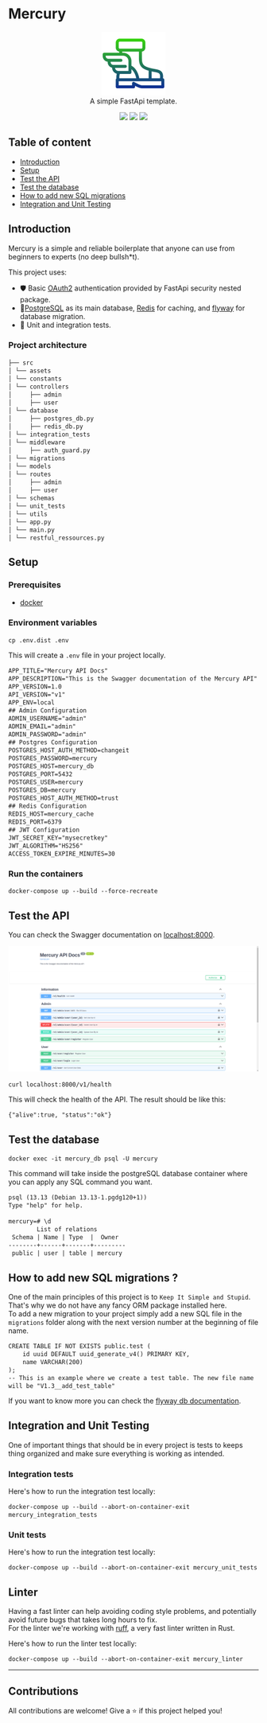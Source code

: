 # Mercury
<p align="center">
    <img src="./src/assets/mercury-logo.png"/> <br/>
    A simple FastApi template.
</p>

<p align="center">
    <img src="https://img.shields.io/badge/Made%20with-Python-1f425f.svg">
    <img src="https://github.com/ayoub3bidi/mercury/workflows/CI/badge.svg">
    <img src="https://img.shields.io/github/release/ayoub3bidi/mercury">
</p>

## Table of content

* [Introduction](#Introduction)
* [Setup](#setup)
* [Test the API](#test-the-api)
* [Test the database](#test-the-database)
* [How to add new SQL migrations](#how-to-add-new-sql-migrations)
* [Integration and Unit Testing](#integration-and-unit-testing)

## Introduction

Mercury is a simple and reliable boilerplate that anyone can use from beginners to experts (no deep bullsh*t).   

This project uses:  
- 🛡️ Basic [OAuth2](https://fastapi.tiangolo.com/tutorial/security/oauth2-jwt/?h=jwt) authentication provided by FastApi security nested package.
- 🔋[PostgreSQL](https://hub.docker.com/_/postgres) as its main database, [Redis](https://hub.docker.com/_/redis) for caching, and [flyway](https://hub.docker.com/r/flyway/flyway) for database migration.
- 🧪  Unit and integration tests.

### Project architecture

```
├── src
│ └── assets
│ └── constants
│ └── controllers
│     ├── admin
│     ├── user
│ └── database
│     ├── postgres_db.py
│     ├── redis_db.py
│ └── integration_tests
│ └── middleware
│     ├── auth_guard.py
│ └── migrations
│ └── models
│ └── routes
│     ├── admin
│     ├── user
│ └── schemas
│ └── unit_tests
│ └── utils
│ └── app.py
│ └── main.py
│ └── restful_ressources.py
```

## Setup
### Prerequisites

- [docker](https://www.docker.com)

### Environment variables

```shell
cp .env.dist .env
```

This will create a `.env` file in your project locally.

```shell
APP_TITLE="Mercury API Docs"
APP_DESCRIPTION="This is the Swagger documentation of the Mercury API"
APP_VERSION=1.0
API_VERSION="v1"
APP_ENV=local
## Admin Configuration
ADMIN_USERNAME="admin"
ADMIN_EMAIL="admin"
ADMIN_PASSWORD="admin"
## Postgres Configuration
POSTGRES_HOST_AUTH_METHOD=changeit
POSTGRES_PASSWORD=mercury
POSTGRES_HOST=mercury_db
POSTGRES_PORT=5432
POSTGRES_USER=mercury
POSTGRES_DB=mercury
POSTGRES_HOST_AUTH_METHOD=trust
## Redis Configuration
REDIS_HOST=mercury_cache
REDIS_PORT=6379
## JWT Configuration
JWT_SECRET_KEY="mysecretkey"
JWT_ALGORITHM="HS256"
ACCESS_TOKEN_EXPIRE_MINUTES=30
```

### Run the containers

```shell
docker-compose up --build --force-recreate
```

## Test the API

You can check the Swagger documentation on [localhost:8000](http://localhost:8000).

![Swagger page](./swagger.png)

```shell
curl localhost:8000/v1/health
```

This will check the health of the API. The result should be like this:

```
{"alive":true, "status":"ok"}
```

## Test the database

```shell
docker exec -it mercury_db psql -U mercury
```

This command will take inside the postgreSQL database container where you can apply any SQL command you want.

```
psql (13.13 (Debian 13.13-1.pgdg120+1))
Type "help" for help.

mercury=# \d
        List of relations
 Schema | Name | Type  |  Owner  
--------+------+-------+---------
 public | user | table | mercury
```

## How to add new SQL migrations ?
One of the main principles of this project is to `Keep It Simple and Stupid`.  
That's why we do not have any fancy ORM package installed here.  
To add a new migration to your project simply add a new SQL file in the `migrations` folder along with the next version number at the beginning of file name. 
 
```shell
CREATE TABLE IF NOT EXISTS public.test (
    id uuid DEFAULT uuid_generate_v4() PRIMARY KEY,
    name VARCHAR(200)
);
-- This is an example where we create a test table. The new file name will be "V1.3__add_test_table"
```

If you want to know more you can check the [flyway db documentation](https://flywaydb.org).

## Integration and Unit Testing

One of important things that should be in every project is tests to keeps thing organized and make sure everything is working as intended.

### Integration tests
Here's how to run the integration test locally:  

```shell
docker-compose up --build --abort-on-container-exit mercury_integration_tests
```

### Unit tests
Here's how to run the integration test locally:  

```shell
docker-compose up --build --abort-on-container-exit mercury_unit_tests
```

## Linter

Having a fast linter can help avoiding coding style problems, and potentially avoid future bugs that takes long hours to fix.  
For the linter we're working with [ruff](https://astral.sh/ruff), a very fast linter written in Rust.

Here's how to run the linter test locally:

```shell
docker-compose up --build --abort-on-container-exit mercury_linter
```

-------

## Contributions

All contributions are welcome! Give a ⭐️ if this project helped you!
